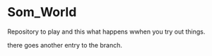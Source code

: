 # Som_World
Repository to play
and this what happens wwhen you try out things.


there goes another entry to the branch.
